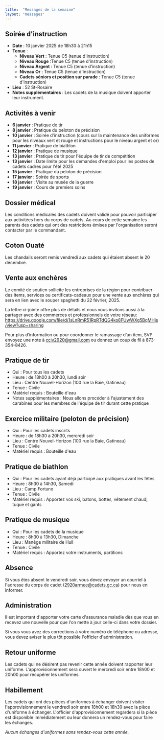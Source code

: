 ```yaml
---
title:  "Messages de la semaine"
layout: "messages"
---
```

 
## Soirée d'instruction  

- **Date** : 10 janvier 2025 de 18h30 à 21h15
- **Tenue** :
  - **Niveau Vert** : Tenue C5 (tenue d'instruction)
  - **Niveau Rouge** :Tenue C5 (tenue d'instruction)
  - **Niveau Argent** : Tenue C5 (tenue d'instruction)
  - **Niveau Or** : Tenue C5 (tenue d'instruction)
  - **Cadets séniors et position sur parade** : Tenue C5 (tenue d'instruction) 
- **Lieu** : 52 St-Rosaire 
- **Notes supplémentaires** : Les cadets de la musique doivent apporter leur instrument.  

   
## Activités à venir
 
- **6 janvier** : Pratique de tir 
- **8 janvier** : Pratique du peloton de précision
- **10 janvier** : Soirée d'instruction (cours sur la maintenance des uniformes pour les niveaux vert et rouge et instructions pour le niveau argent et or)
- **11 janvier** : Pratique de biathlon
- **12 janvier** : Pratique de musique
- **13 janvier** : Pratique de tir pour l'équipe de tir de compétition
- **13 janvier** : Date limite pour les demandes d'emploi pour les postes de cadets cadres pour l'été 2025
- **15 janvier** : Pratique du peloton de précision
- **17 janvier** : Soirée de sports
- **18 janvier** : Visite au musée de la guerre
- **19 janvier** : Cours de premiers soins 

## Dossier médical

Les conditions médicales des cadets doivent validé pour pouvoir participer aux activitées hors du corps de cadets.  Au cours de cette semaine les parents des cadets qui ont des restrictions émises par l'organisation seront contacter par le commandant.

## Coton Ouaté 

Les chandails seront remis vendredi aux cadets qui étaient absent le 20 décembre.

## Vente aux enchères

Le comité de soutien sollicite les entreprises de la région pour contribuer des items, services ou certificats-cadeaux pour une vente aux enchères qui sera en lien avec le souper spaghetti du 22 février, 2025.

La lettre ci-jointe offre plus de détails et nous vous invitons aussi à la partager avec des commerces et professionnels de votre réseau:  <https://drive.google.com/file/d/1sLnRmR51RpRTdQG4ko8FUwWXg5BqMHjs/view?usp=sharing>

Pour plus d’information ou pour coordonner le ramassage d’un item, SVP envoyez une note à <cciv2920@gmail.com> ou donnez un coup de fil à 873-354-8426.

## Pratique de tir 

- Qui :  Pour tous les cadets 
- Heure : de 18h00 à 20h30, lundi soir
- Lieu : Centre Nouvel-Horizon (100 rue la Baie, Gatineau) 
- Tenue : Civile
- Matériel requis : Bouteille d'eau
- Notes supplémentaires : Nous allons procéder à l'ajustement des carabines pour les membres de l'équipe de tir durant cette pratique

## Exercice militaire (peloton de précision)

- Qui :  Pour les cadets inscrits 
- Heure : de 18h30 à 20h30, mercredi soir
- Lieu : Centre Nouvel-Horizon (100 rue la Baie, Gatineau) 
- Tenue : Civile
- Matériel requis : Bouteille d'eau

## Pratique de biathlon

- Qui :  Pour les cadets ayant déjà participé aux pratiques avant les fêtes
- Heure : 8h30 à 14h30, Samedi
- Lieu : Camp Fortune
- Tenue : Civile 
- Matériel requis : Apportez vos ski, batons, bottes, vêtement chaud, tuque et gants

## Pratique de musique

- Qui :  Pour les cadets de la musique  
- Heure : 8h30 à 13h30, Dimanche
- Lieu : Manège militaire de Hull
- Tenue : Civile 
- Matériel requis : Apportez votre instruments, partitions 


## Absence

Si vous êtes absent le vendredi soir, vous devez envoyer un courriel à l'adresse du corps de cadet (<2920armee@cadets.gc.ca>) pour nous en informer.

## Administration

Il est important d'apporter votre carte d'assurance maladie dès que vous en recevez une nouvelle pour que l'on mette à jour celle-ci dans votre dossier.

Si vous vous avez des corrections à votre numéro de téléphone ou adresse, vous devez aviser le plus tôt possible l'officier d'administration. 

## Retour uniforme

Les cadets qui ne désirent pas revenir cette année doivent rapporter leur uniforme. L'approvisionnement sera ouvert le mercredi soir entre 18h00 et 20h00 pour récupérer les uniformes.

## Habillement

Les cadets qui ont des pièces d'uniformes à échanger doivent visiter l'approvisionnement le vendredi soir entre 18h00 et 18h30 avec la pièce d'uniforme à échanger. L'officier d'approvisionnement regardera si la pièce est disponible immédiatement ou leur donnera un rendez-vous pour faire les échanges.

*Aucun échanges d'uniformes sans rendez-vous cette année.*

